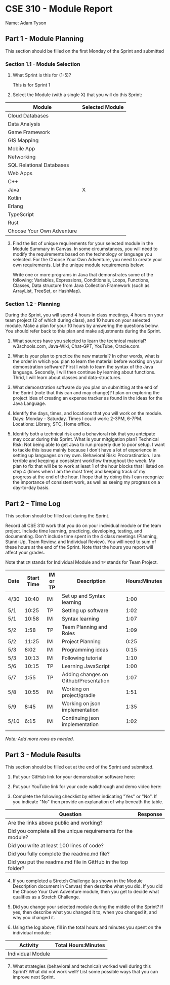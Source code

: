 # CSE 310 - Module Report

Name: Adam Tyson

## Part 1 - Module Planning

This section should be filled on the first Monday of the Sprint and submitted

### Section 1.1 - Module Selection

1. What Sprint is this for (1-5)?

    This is for Sprint 1

2. Select the Module (with a single X) that you will do this Sprint:

|Module                   |Selected Module|
|-------------------------|---------------|
|Cloud Databases          |               |
|Data Analysis            |               |
|Game Framework           |               |
|GIS Mapping              |               |
|Mobile App               |               |
|Networking               |               |
|SQL Relational Databases |               |
|Web Apps                 |               |
|C++                      |               |
|Java                     |       X       |
|Kotlin                   |               |
|Erlang                   |               |
|TypeScript               |               |
|Rust                     |               |
|Choose Your Own Adventure|               |

3. Find the list of unique requirements for your selected module in the Module Summary in Canvas.  In some circumstances, you will need to modify the requirements based on the technology or language you selected.  For the Choose Your Own Adventure, you need to create your own requirements.  List the unique module requirements below:

    Write one or more programs in Java that demonstrates some of the following:
    Variables, Expressions, Conditionals, Loops, Functions, Classes,
    Data structure from Java Collection Framework (such as ArrayList, TreeSet, or HashMap).

### Section 1.2 - Planning

During the Sprint, you will spend 4 hours in class meetings, 4 hours on your team project (2 of which during class), and 10 hours on your selected module.  Make a plan for your 10 hours by answering the questions below.  You should refer back to this plan and make adjustments during the Sprint.

1. What sources have you selected to learn the technical material?
    w3schools.com, Java-Wiki, Chat-GPT, YouTube, Oracle.com.

2. What is your plan to practice the new material?  In other words, what is the order in which you plan to learn the material before working on your demonstration software?
    First I wish to learn the syntax of the Java language. Secondly, I will then continue by 
    learning about functions. Thrid, I will learn about classes and data-structures.
3. What demonstration software do you plan on submitting at the end of the Sprint (note that this can and may change)?
    I plan on exploring the project idea of creating an expense tracker as found in the 
    ideas for the Java Language.
4. Identify the days, times, and locations that you will work on the module.
    Days: Monday - Saturday. Times I could work: 2-3PM, 6-7PM. Locations: Library, STC, Home office.
5. Identify both a technical risk and a behavioral risk that you antcipate may occur during this Sprint.  What is your mitgigation plan?
    Technical Risk: Not being able to get Java to run properly due to poor setup. I want to tackle this issue mainly because I don't have a lot of experience in setting up languages on my own.
    Behavioral Risk: Procrastination. I am terrible and keeping a consistent workflow throughout the week. My plan to 
    fix that will be to work at least 1 of the hour blocks that I listed on step 4 (times when I am the most free) and
    keeping track of my progress at the end of the hour. I hope that by doing this I can recognize the importance of 
    consistent work, as well as seeing my progress on a day-to-day basis.


## Part 2 - Time Log

This section should be filled out during the Sprint. 

Record all CSE 310 work that you do on your individual module or the team project.  Include time learning, practicing, developing, testing, and documenting.  Don't include time spent in the 4 class meetings (Planning, Stand-Up, Team Review, and Individual Review).  You will need to sum of these hours at the end of the Sprint. Note that the hours you report will affect your grades.

Note that `IM` stands for Individual Module and `TP` stands for Team Project.  

|Date      |Start Time|IM or TP|Description                                 |Hours:Minutes|
|----------|----------|--------|--------------------------------------------|-------------|
|  4/30    |  10:40   |   IM   |    Set up and Syntax learning              |    1:00     |
|  5/1     |  10:25   |   TP   |    Setting up software                     |    1:02     |
|  5/1     |  10:58   |   IM   |    Syntax learning                         |    1:07     |
|  5/2     |  1:58    |   TP   |    Team Planning and Roles                 |    1:09     |
|  5/2     |  11:25   |   IM   |    Project Planning                        |    0:25     |
|  5/3     |  8:02    |   IM   |    Programming ideas                       |    0:15     |
|  5/3     |  10:13   |   IM   |    Following tutorial                      |    1:10     |
|  5/6     |  10:15   |   TP   |    Learning JavaScript                     |    1:00     |
|  5/7     |  1:55    |   TP   |    Adding changes on Github/Presentation   |    1:07     |
|  5/8     |  10:55   |   IM   |    Working on project/gradle               |    1:51     |
|  5/9     |  8:45    |   IM   |    Working on json implementation          |    1:35     |
|  5/10    |  6:15    |   IM   |    Continuing json implementation          |    1:02     |
|          |          |        |                                            |             |

_Note: Add more rows as needed._


## Part 3 - Module Results

This section should be filled out at the end of the Sprint and submitted.

1. Put your GitHub link for your demonstration software here: 

2. Put your YouTube link for your code walkthrough and demo video here:

3. Complete the following checklist by either indicating "Yes" or "No". If you indicate "No" then provide an explanation of why beneath the table.

|Question                                                    |Response|
|------------------------------------------------------------|--------|
|Are the links above public and working?                     |        |
|Did you complete all the unique requirements for the module?|        |
|Did you write at least 100 lines of code?                   |        |
|Did you fully complete the readme.md file?                  |        |
|Did you put the readme.md file in GitHub in the top folder? |        |

4. If you completed a Stretch Challenge (as shown in the Module Description document in Canvas) then describe what you did.  If you did the Choose Your Own Adventure module, then you get to decide what qualifies as a Stretch Challenge.

5. Did you change your selected module during the middle of the Sprint?  If yes, then describe what you changed it to, when you changed it, and why you changed it.

6. Using the log above, fill in the total hours and minutes you spent on the individual module:

|Activity         |Total Hours:Minutes|
|-----------------|-------------------|
|Individual Module|                   |

7. What strategies (behavioral and technical) worked well during this Sprint?  What did not work well?  List some possible ways that you can improve next Sprint.

